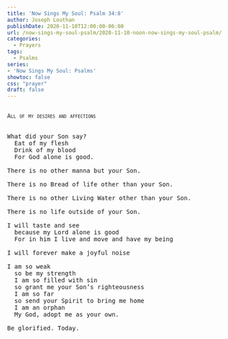 ```yaml
---
title: 'Now Sings My Soul: Psalm 34:8'
author: Joseph Louthan
publishDate: 2020-11-10T12:00:00-06:00
url: /now-sings-my-soul-psalm/2020-11-10-noon-now-sings-my-soul-psalm/
categories:
  - Prayers
tags:
  - Psalms
series:
- 'Now Sings My Soul: Psalms'
showtoc: false
css: "prayer"
draft: false
---
```

<pre>
<div style="font-variant: small-caps;">
All of my desires and affections
</div>
&nbsp;
What did your Son say?
  Eat of my flesh
  Drink of my blood
  For God alone is good.

There is no other manna but your Son.

There is no Bread of life other than your Son.

There is no other Living Water other than your Son.

There is no life outside of your Son.

I will taste and see
  because my Lord alone is good
  For in him I live and move and have my being

I will forever make a joyful noise

I am so weak
  so be my strength
  I am so filled with sin
  so grant me your Son’s righteousness
  I am so far
  so send your Spirit to bring me home
  I am an orphan
  My God, adopt me as your own.

Be glorified. Today.
</pre>
